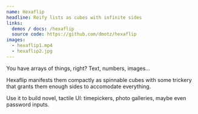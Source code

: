 ```yaml
---
name: Hexaflip
headline: Reify lists as cubes with infinite sides
links:
  demos / docs: /hexaflip
  source code: https://github.com/dmotz/hexaflip
images:
  - hexaflip1.mp4
  - hexaflip2.jpg
---
```


You have arrays of things, right? Text, numbers, images...

Hexaflip manifests them compactly as spinnable cubes with some trickery that
grants them enough sides to accomodate everything.

Use it to build novel, tactile UI: timepickers, photo galleries, maybe even
password inputs.
